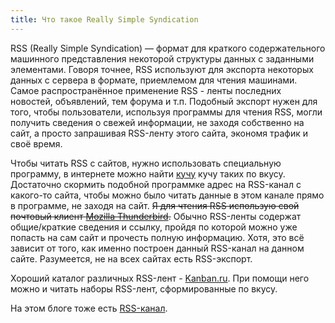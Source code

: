 ```yaml
---
title: Что такое Really Simple Syndication
---
```


RSS (Really Simple Syndication) — формат для краткого содержательного
машинного представления некоторой структуры данных с заданными
элементами. Говоря точнее, RSS используют для экспорта некоторых данных
с сервера в формате, приемлемом для чтения машинами. Самое
распространённое применение RSS - ленты последних новостей, объявлений,
тем форума и т.п. Подобный экспорт нужен для того, чтобы пользователи,
используя программы для чтения RSS, могли получить сведения о свежей
информации, не заходя собственно на сайт, а просто запрашивая RSS-ленту
этого сайта, экономя трафик и своё время.

Чтобы читать RSS с сайтов, нужно использовать специальную программу, в
интернете можно найти [кучу][] кучу таких по вкусу. Достаточно скормить
подобной программке адрес на RSS-канал с какого-то сайта, чтобы можно
было читать данные в этом канале прямо в программе, не заходя на сайт.
~~Я для чтения RSS использую свой почтовый клиент [Mozilla
Thunderbird][].~~ Обычно RSS-ленты содержат общие/краткие сведения и
ссылку, пройдя по которой можно уже попасть на сам сайт и прочесть
полную информацию. Хотя, это всё зависит от того, как именно построен
данный RSS-канал на данном сайте. Разумеется, не на всех сайтах есть
RSS-экспорт.

Хороший каталог различных RSS-лент - [Kanban.ru][]. При помощи него
можно и читать наборы RSS-лент, сформированные по вкусу.

На этом блоге тоже есть [RSS-канал][].

  [кучу]: http://www.google.ru/search?hl=ru&amp;q=%D0%9F%D1%80%D0%BE%D0%B3%D1%80%D0%B0%D0%BC%D0%BC%D1%8B+%D0%B4%D0%BB%D1%8F+%D1%87%D1%82%D0%B5%D0%BD%D0%B8%D1%8F+RSS&amp;btnG=%D0%9F%D0%BE%D0%B8%D1%81%D0%BA&amp;lr=
  [Mozilla Thunderbird]: http://www.mozilla.ru/products/thunderbird/
  [Kanban.ru]: http://www.kanban.ru/
  [RSS-канал]: http://dzhus.org/atom-all.xml
